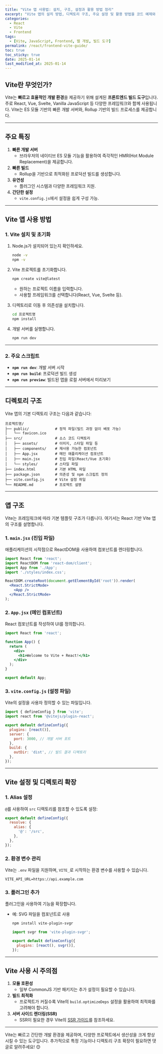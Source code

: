 ```yaml
---
title: "Vite 앱 사용법: 설치, 구조, 설정과 활용 방법 정리"
excerpt: "Vite 앱의 설치 방법, 디렉토리 구조, 주요 설정 및 활용 방법을 코드 예제와 함께 자세히 설명합니다."
categories:
  - React
  - Vite
  - Frontend
tags:
  - [Vite, JavaScript, Frontend, 웹 개발, 빌드 도구]
permalink: /react/frontend-vite-guide/
toc: true
toc_sticky: true
date: 2025-01-14
last_modified_at: 2025-01-14
---
```


## Vite란 무엇인가?

Vite는 **빠르고 효율적인 개발 환경**을 제공하기 위해 설계된 **프론트엔드 빌드 도구**입니다. 주로 React, Vue, Svelte, Vanilla JavaScript 등 다양한 프레임워크와 함께 사용됩니다. Vite는 ES 모듈 기반의 빠른 개발 서버와, Rollup 기반의 빌드 프로세스를 제공합니다.

---

## 주요 특징

1. **빠른 개발 서버**
   - 브라우저의 네이티브 ES 모듈 기능을 활용하여 즉각적인 HMR(Hot Module Replacement)을 제공합니다.
2. **빠른 빌드**
   - Rollup을 기반으로 최적화된 프로덕션 빌드를 생성합니다.
3. **유연성**
   - 플러그인 시스템과 다양한 프레임워크 지원.
4. **간단한 설정**
   - `vite.config.js`에서 설정을 쉽게 구성 가능.

---

## Vite 앱 사용 방법

### 1. Vite 설치 및 초기화

1. Node.js가 설치되어 있는지 확인하세요.
   ```bash
   node -v
   npm -v
   ```
2. Vite 프로젝트를 초기화합니다.
   ```bash
   npm create vite@latest
   ```
   - 원하는 프로젝트 이름을 입력합니다.
   - 사용할 프레임워크를 선택합니다(React, Vue, Svelte 등).

3. 디렉토리로 이동 후 의존성을 설치합니다.
   ```bash
   cd 프로젝트명
   npm install
   ```

4. 개발 서버를 실행합니다.
   ```bash
   npm run dev
   ```

---

### 2. 주요 스크립트

- **`npm run dev`**: 개발 서버 시작
- **`npm run build`**: 프로덕션 빌드 생성
- **`npm run preview`**: 빌드된 앱을 로컬 서버에서 미리보기

---

## 디렉토리 구조

Vite 앱의 기본 디렉토리 구조는 다음과 같습니다:

```plaintext
프로젝트명/
├── public/            # 정적 파일(빌드 과정 없이 배포 가능)
│   └── favicon.ico
├── src/               # 소스 코드 디렉토리
│   ├── assets/        # 이미지, 스타일 파일 등
│   ├── components/    # 재사용 가능한 컴포넌트
│   ├── App.jsx        # 메인 애플리케이션 컴포넌트
│   ├── main.jsx       # 진입 파일(React/Vue 초기화)
│   └── styles/        # 스타일 파일
├── index.html         # 기본 HTML 파일
├── package.json       # 의존성 및 npm 스크립트 정의
├── vite.config.js     # Vite 설정 파일
└── README.md          # 프로젝트 설명
```

---

## 앱 구조

Vite는 프레임워크에 따라 기본 템플릿 구조가 다릅니다. 여기서는 React 기반 Vite 앱의 구조를 설명합니다.

### 1. `main.jsx` (진입 파일)

애플리케이션의 시작점으로 ReactDOM을 사용하여 컴포넌트를 렌더링합니다.

```jsx
import React from 'react';
import ReactDOM from 'react-dom/client';
import App from './App';
import './styles/index.css';

ReactDOM.createRoot(document.getElementById('root')).render(
  <React.StrictMode>
    <App />
  </React.StrictMode>
);
```

### 2. `App.jsx` (메인 컴포넌트)

React 컴포넌트를 작성하여 UI를 정의합니다.

```jsx
import React from 'react';

function App() {
  return (
    <div>
      <h1>Welcome to Vite + React!</h1>
    </div>
  );
}

export default App;
```

### 3. `vite.config.js` (설정 파일)

Vite의 설정을 사용자 정의할 수 있는 파일입니다.

```javascript
import { defineConfig } from 'vite';
import react from '@vitejs/plugin-react';

export default defineConfig({
  plugins: [react()],
  server: {
    port: 3000, // 개발 서버 포트
  },
  build: {
    outDir: 'dist', // 빌드 결과 디렉토리
  },
});
```

---

## Vite 설정 및 디렉토리 확장

### 1. **Alias 설정**

`@`를 사용하여 `src` 디렉토리를 참조할 수 있도록 설정:

```javascript
export default defineConfig({
  resolve: {
    alias: {
      '@': '/src',
    },
  },
});
```

### 2. **환경 변수 관리**

Vite는 `.env` 파일을 지원하며, `VITE_`로 시작하는 환경 변수를 사용할 수 있습니다.

```plaintext
VITE_API_URL=https://api.example.com
```

### 3. **플러그인 추가**

플러그인을 사용하여 기능을 확장합니다.

- 예: SVG 파일을 컴포넌트로 사용
  ```bash
  npm install vite-plugin-svgr
  ```
  ```javascript
  import svgr from 'vite-plugin-svgr';

  export default defineConfig({
    plugins: [react(), svgr()],
  });
  ```

---

## Vite 사용 시 주의점

1. **모듈 호환성**
   - 일부 CommonJS 기반 패키지는 추가 설정이 필요할 수 있습니다.
2. **빌드 최적화**
   - 프로젝트가 커질수록 Vite의 `build.optimizeDeps` 설정을 활용하여 최적화를 고려해야 합니다.
3. **서버 사이드 렌더링(SSR)**
   - SSR이 필요한 경우 Vite의 [SSR 가이드](https://vitejs.dev/guide/ssr.html)를 참조하세요.

---

Vite는 빠르고 간단한 개발 환경을 제공하며, 다양한 프로젝트에서 생산성을 크게 향상시킬 수 있는 도구입니다. 추가적으로 특정 기능이나 디렉토리 구조 확장이 필요하면 댓글로 알려주세요! 😊

